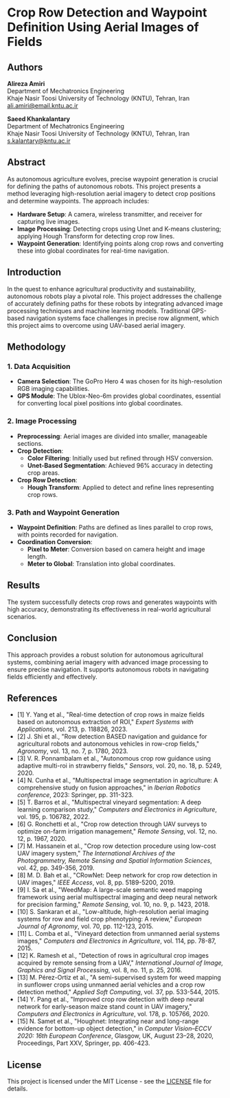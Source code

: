 # **Crop Row Detection and Waypoint Definition Using Aerial Images of Fields**

## **Authors**

**Alireza Amiri**  
Department of Mechatronics Engineering  
Khaje Nasir Toosi University of Technology (KNTU), Tehran, Iran  
[ali.amiri@email.kntu.ac.ir](mailto:ali.amiri@email.kntu.ac.ir)

**Saeed Khankalantary**  
Department of Mechatronics Engineering  
Khaje Nasir Toosi University of Technology (KNTU), Tehran, Iran  
[s.kalantary@kntu.ac.ir](mailto:s.kalantary@kntu.ac.ir)

## **Abstract**

As autonomous agriculture evolves, precise waypoint generation is crucial for defining the paths of autonomous robots. This project presents a method leveraging high-resolution aerial imagery to detect crop positions and determine waypoints. The approach includes:

- **Hardware Setup**: A camera, wireless transmitter, and receiver for capturing live images.
- **Image Processing**: Detecting crops using Unet and K-means clustering; applying Hough Transform for detecting crop row lines.
- **Waypoint Generation**: Identifying points along crop rows and converting these into global coordinates for real-time navigation.

## **Introduction**

In the quest to enhance agricultural productivity and sustainability, autonomous robots play a pivotal role. This project addresses the challenge of accurately defining paths for these robots by integrating advanced image processing techniques and machine learning models. Traditional GPS-based navigation systems face challenges in precise row alignment, which this project aims to overcome using UAV-based aerial imagery.

## **Methodology**

### **1. Data Acquisition**

- **Camera Selection**: The GoPro Hero 4 was chosen for its high-resolution RGB imaging capabilities.
- **GPS Module**: The Ublox-Neo-6m provides global coordinates, essential for converting local pixel positions into global coordinates.

### **2. Image Processing**

- **Preprocessing**: Aerial images are divided into smaller, manageable sections.
- **Crop Detection**:
  - **Color Filtering**: Initially used but refined through HSV conversion.
  - **Unet-Based Segmentation**: Achieved 96% accuracy in detecting crop areas.
- **Crop Row Detection**:
  - **Hough Transform**: Applied to detect and refine lines representing crop rows.

### **3. Path and Waypoint Generation**

- **Waypoint Definition**: Paths are defined as lines parallel to crop rows, with points recorded for navigation.
- **Coordination Conversion**:
  - **Pixel to Meter**: Conversion based on camera height and image length.
  - **Meter to Global**: Translation into global coordinates.

## **Results**

The system successfully detects crop rows and generates waypoints with high accuracy, demonstrating its effectiveness in real-world agricultural scenarios.

## **Conclusion**

This approach provides a robust solution for autonomous agricultural systems, combining aerial imagery with advanced image processing to ensure precise navigation. It supports autonomous robots in navigating fields efficiently and effectively.

## **References**

- [1] Y. Yang et al., "Real-time detection of crop rows in maize fields based on autonomous extraction of ROI," *Expert Systems with Applications*, vol. 213, p. 118826, 2023.
- [2] J. Shi et al., "Row detection BASED navigation and guidance for agricultural robots and autonomous vehicles in row-crop fields," *Agronomy*, vol. 13, no. 7, p. 1780, 2023.
- [3] V. R. Ponnambalam et al., "Autonomous crop row guidance using adaptive multi-roi in strawberry fields," *Sensors*, vol. 20, no. 18, p. 5249, 2020.
- [4] N. Cunha et al., "Multispectral image segmentation in agriculture: A comprehensive study on fusion approaches," in *Iberian Robotics conference*, 2023: Springer, pp. 311-323.
- [5] T. Barros et al., "Multispectral vineyard segmentation: A deep learning comparison study," *Computers and Electronics in Agriculture*, vol. 195, p. 106782, 2022.
- [6] G. Ronchetti et al., "Crop row detection through UAV surveys to optimize on-farm irrigation management," *Remote Sensing*, vol. 12, no. 12, p. 1967, 2020.
- [7] M. Hassanein et al., "Crop row detection procedure using low-cost UAV imagery system," *The International Archives of the Photogrammetry, Remote Sensing and Spatial Information Sciences*, vol. 42, pp. 349-356, 2019.
- [8] M. D. Bah et al., "CRowNet: Deep network for crop row detection in UAV images," *IEEE Access*, vol. 8, pp. 5189-5200, 2019.
- [9] I. Sa et al., "WeedMap: A large-scale semantic weed mapping framework using aerial multispectral imaging and deep neural network for precision farming," *Remote Sensing*, vol. 10, no. 9, p. 1423, 2018.
- [10] S. Sankaran et al., "Low-altitude, high-resolution aerial imaging systems for row and field crop phenotyping: A review," *European Journal of Agronomy*, vol. 70, pp. 112-123, 2015.
- [11] L. Comba et al., "Vineyard detection from unmanned aerial systems images," *Computers and Electronics in Agriculture*, vol. 114, pp. 78-87, 2015.
- [12] K. Ramesh et al., "Detection of rows in agricultural crop images acquired by remote sensing from a UAV," *International Journal of Image, Graphics and Signal Processing*, vol. 8, no. 11, p. 25, 2016.
- [13] M. Pérez-Ortiz et al., "A semi-supervised system for weed mapping in sunflower crops using unmanned aerial vehicles and a crop row detection method," *Applied Soft Computing*, vol. 37, pp. 533-544, 2015.
- [14] Y. Pang et al., "Improved crop row detection with deep neural network for early-season maize stand count in UAV imagery," *Computers and Electronics in Agriculture*, vol. 178, p. 105766, 2020.
- [15] N. Samet et al., "Houghnet: Integrating near and long-range evidence for bottom-up object detection," in *Computer Vision–ECCV 2020: 16th European Conference*, Glasgow, UK, August 23–28, 2020, Proceedings, Part XXV, Springer, pp. 406-423.

## **License**

This project is licensed under the MIT License - see the [LICENSE](LICENSE) file for details.
